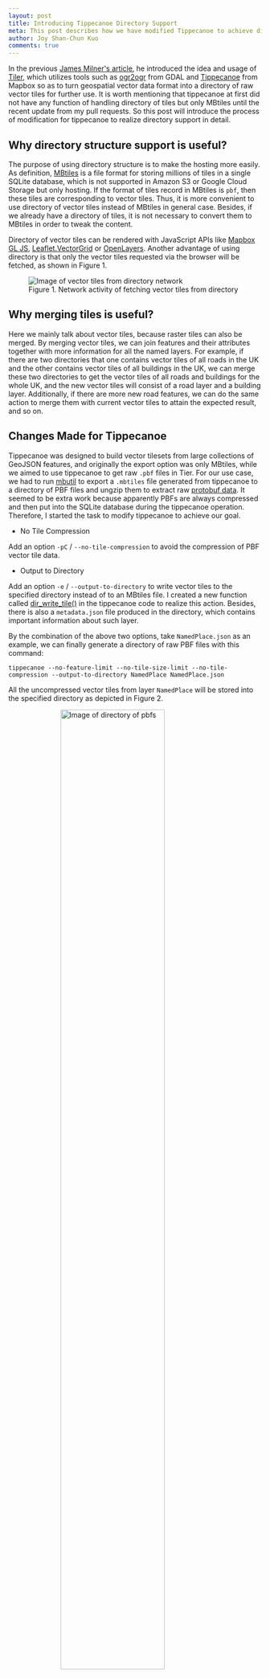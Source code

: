 ```yaml
---
layout: post
title: Introducing Tippecanoe Directory Support
meta: This post describes how we have modified Tippecanoe to achieve directory support so as to utilize such function in Tiler and also other uses.
author: Joy Shan-Chun Kuo
comments: true
---
```


In the previous [James Milner's article](/2017/05/14/tiler/), he introduced the idea and usage of [Tiler](https://github.com/geovation/tiler), which utilizes tools such as [ogr2ogr](http://www.gdal.org/ogr2ogr.html) from GDAL and [Tippecanoe](https://github.com/mapbox/tippecanoe) from Mapbox so as to turn geospatial vector data format into a directory of raw vector tiles for further use. It is worth mentioning that tippecanoe at first did not have any function of handling directory of tiles but only MBtiles until the recent update from my pull requests. So this post will introduce the process of modification for tippecanoe to realize directory support in detail.

## Why directory structure support is useful?

The purpose of using directory structure is to make the hosting more easily. As definition, [MBtiles](https://www.mapbox.com/help/an-open-platform/#mbtiles) is a file format for storing millions of tiles in a single SQLite database, which is not supported in Amazon S3 or Google Cloud Storage but only hosting. If the format of tiles record in MBtiles is `pbf`, then these tiles are corresponding to vector tiles. Thus, it is more convenient to use directory of vector tiles instead of MBtiles in general case. Besides, if we already have a directory of tiles, it is not necessary to convert them to MBtiles in order to tweak the content.

Directory of vector tiles can be rendered with JavaScript APIs like [Mapbox GL JS](https://www.mapbox.com/mapbox-gl-js/api/), [Leaflet.VectorGrid](https://leaflet.github.io/Leaflet.VectorGrid/vectorgrid-api-docs.html) or [OpenLayers](https://openlayers.org/en/latest/examples/osm-vector-tiles.html). Another advantage of using directory is that only the vector tiles requested via the browser will be fetched, as shown in Figure 1.

<figure>
<img src="/assets/vector-tiles-from-directory-network.png" alt="Image of vector tiles from directory network">
    <figcaption>Figure 1. Network activity of fetching vector tiles from directory</figcaption>
</figure>

## Why merging tiles is useful?

Here we mainly talk about vector tiles, because raster tiles can also be merged. By merging vector tiles, we can join features and their attributes together with more information for all the named layers. For example, if there are two directories that one contains vector tiles of all roads in the UK and the other contains vector tiles of all buildings in the UK, we can merge these two directories to get the vector tiles of all roads and buildings for the whole UK, and the new vector tiles will consist of a road layer and a building layer. Additionally, if there are more new road features, we can do the same action to merge them with current vector tiles to attain the expected result, and so on.

## Changes Made for Tippecanoe

Tippecanoe was designed to build vector tilesets from large collections of GeoJSON features, and originally the export option was only MBtiles, while we aimed to use tippecanoe to get raw `.pbf` files in Tier. For our use case, we had to run [mbutil](https://github.com/mapbox/mbutil) to export a `.mbtiles` file generated from tippecanoe to a directory of PBF files and ungzip them to extract raw [protobuf data](https://developers.google.com/protocol-buffers/docs/overview). It seemed to be extra work because apparently PBFs are always compressed and then put into the SQLite database during the tippecanoe operation. Therefore, I started the task to modify tippecanoe to achieve our goal.

* No Tile Compression

Add an option `-pC` / `--no-tile-compression` to avoid the compression of PBF vector tile data.

* Output to Directory

Add an option `-e` / `--output-to-directory` to write vector tiles to the specified directory instead of to an MBtiles file. I created a new function called [dir_write_tile()](https://github.com/mapbox/tippecanoe/blob/master/dirtiles.cpp#L17) in the tippecanoe code to realize this action. Besides, there is also a `metadata.json` file produced in the directory, which contains important information about such layer.

By the combination of the above two options, take `NamedPlace.json` as an example, we can finally generate a directory of raw PBF files with this command:

```
tippecanoe --no-feature-limit --no-tile-size-limit --no-tile-compression --output-to-directory NamedPlace NamedPlace.json
```

All the uncompressed vector tiles from layer `NamedPlace` will be stored into the specified directory as depicted in Figure 2.

<figure>
<img src="/assets/directory-of-pbfs.png" alt="Image of directory of pbfs" style="width:70%; display:block; margin:auto;">
    <figcaption>Figure 2. Directory of raw PBF vector tiles from layer NamedPlace</figcaption>
</figure>

* Input / Output Directories for Tile-join

After successfully implementing the function of no tile compression and output to directory, we moved onto the next task in Tiler, which was to merge two directories of vector tiles with overlap. At the same time, we found that there is a tool in tippecanoe called tile-join, and it is able to combine contents from multiple source MBtiles files to a new MBtiles output. Here again we encountered the similar issue as the previous one but way more complicated, so the new goal was to modify tippecanoe's tile-join to merge multiple source directories of vector tiles and export to a new directory of raw PBF files rather than an MBtiles file.

The main problem for input from directory is to make sure the order of vector tiles is identical with MBtiles. Let's first take a look at Figure 3, it shows the vector tiles in `NamedPlace.mbtiles` by using [tippecanoe-enumerate](https://github.com/mapbox/tippecanoe#tippecanoe-enumerate). Each line of the output lists the name of MBtiles and the zoom, x, and y coordinates of vector tile corresponding to the order while selecting it from SQLite database.

<figure>
<img src="/assets/tippecanoe-enumerate.png" alt="Image of tippecanoe-enumerate" style="width:60%; display:block; margin:auto;">
    <figcaption>Figure 3. Partial screenshot of vector tiles record in NamedPlace.mbtiles</figcaption>
</figure>

It is noticeable that the y index of tiles in Fig. 3 is in descending order under the same zoom and x coordinate, so this is a significant part to attain during implementation of directory traversing. To gurantee the process without conflict, I then utilized a C library function [scandir()](http://man7.org/linux/man-pages/man3/scandir.3.html) in the header file `dirent.h` to create an extra function called [read_dir()](https://github.com/mapbox/tippecanoe/blob/master/tile-join.cpp#L344) in the tile-join code to recursively walk through the specified directory and its subdirectories to parse the path of all PBF files in the right order as in MBtiles.

However, another problem emerged during the testing of `read_dir()`. That is, the order of input directory might differ based on the use of operating system. As can be seen in Figure 2, the directory listing is in lexicographic order on my Mac OS X local machine, but in fact what we require is numerical order. As a matter of experience, the fastest solution is to use `versionsort()` function as the forth argument in `scandir()`. Unfortunately, it is only supported in GNU OS, so as an alternative, I used `alphasort()` function and a new integer variable `zoom_range` to handle the input in numerical order.

After solving these two tricky problems, I thought there would be no more obstacle ahead, but then a new issue arose. It seemed to be the culprit that the `d_type` field in [dirent structure](http://man7.org/linux/man-pages/man3/readdir.3.html) was only fully supported by some file systems such as Btrfs, ext2, ext3, and ext4 but not others, so it might return `DT_UNKNOWN` as undetermined type for a directory rather than `DT_DIR`. As a result, I used [lstat(2)](https://linux.die.net/man/2/lstat) system call in `read_dir()` function to avoid this potential risk.

After all the various adjustment for `read_dir()`, I started to create another new function called [dir_read_tile()](https://github.com/mapbox/tippecanoe/blob/master/dirtiles.cpp#L8) in the tippecanoe code to be able to read PBF data from its given path. On top of that, the `metadata.json` file in input directory has to be analysed and regenerated a new one later in the decoding stage of tile-join. At this moment, the tile-join input directory function was achieved. With the help of pointers, multiple input directories could also be accomplished. Straight afterwards, I exploited the no tile compression and output to directory function that I did earlier to enrich the options for tile-join.

Eventually, tile-join is now allowed to use a directory of tiles as source, and can output a directory of `.pbf` files instead of a `.mbtiles` file. Multiple source MBtiles files and directories of tiles are feasible as well. In addition, there is also a new option `-pC` for no tile compression which is the same as in tippecanoe. For instance, we can merge two directories of tiles `Road` and `NamedPlace`, and generate a directory of raw PBF files with this command:

```
tile-join -pk -pC -e Road_NamedPlace_Merged Road NamedPlace
```
Any combination of input MBtiles and directory is provided, and CSV file can also be used as the source for new attributes to join to the features. If we require an MBtiles output by merging `Road.mbtiles` and a directory of tiles `NamedPlace`, it is achievable with this command:

```
tile-join -pk -f -o merged.mbtiles Road.mbtiles NamedPlace
```

In order to test whether the new version of tile-join is correct, we can use [tippecanoe-decode](https://github.com/mapbox/tippecanoe#tippecanoe-decode) to convert the vector MBtiles output to GeoJSON for comparison with this command:

```
tippecanoe-decode merged.mbtiles > merged.mbtiles.json.check
```

The first twenty lines of `merged.mbtiles.json.check` are shown below:

```
{ "type": "FeatureCollection", "properties": {
"bounds": "-0.615234,50.331436,1.494141,51.699800",
"center": "0.384521,51.351200,14",
"description": "NamedPlace",
"format": "pbf",
"json": "{\"vector_layers\": [ { \"id\": \"NamedPlace\", \"description\": \"\", \"minzoom\": 0, \"maxzoom\": 14, \"fields\": {\"CLASSIFICA\": \"String\", \"DISTNAME\": \"String\", \"FEATCODE\": \"Number\", \"FONTHEIGHT\": \"String\", \"HTMLNAME\": \"String\", \"ID\": \"String\", \"ORIENTATIO\": \"Number\"} }, { \"id\": \"Road\", \"description\": \"\", \"minzoom\": 0, \"maxzoom\": 14, \"fields\": {\"CLASSIFICA\": \"String\", \"DISTNAME\": \"String\", \"DRAWLEVEL\": \"String\", \"FEATCODE\": \"Number\", \"ID\": \"String\", \"OVERRIDE\": \"String\", \"ROADNUMBER\": \"String\"} } ] }",
"maxzoom": "14",
"minzoom": "0",
"name": "Road.mbtiles + NamedPlace",
"type": "overlay",
"version": "2"
}, "features": [
{ "type": "FeatureCollection", "properties": { "zoom": 0, "x": 0, "y": 0 }, "features": [
{ "type": "FeatureCollection", "properties": { "layer": "Road", "version": 2, "extent": 4096 }, "features": [
{ "type": "Feature", "properties": { "ID": "609031FB-A9DC-4D14-9FE0-688B97D2A52A", "DISTNAME": "Stony Lane", "CLASSIFICA": "Minor Road", "DRAWLEVEL": "0", "OVERRIDE": "F", "FEATCODE": 15750 }, "geometry": { "type": "LineString", "coordinates": [ [ -0.615234, 51.727028 ], [ -0.615234, 51.672555 ] ] } }
,
{ "type": "Feature", "properties": { "ID": "8D4D0186-E7EA-42AB-AC1E-069AC96E8452", "CLASSIFICA": "Restricted Local Access Road", "DRAWLEVEL": "0", "OVERRIDE": "F", "FEATCODE": 15762 }, "geometry": { "type": "LineString", "coordinates": [ [ -0.615234, 51.672555 ], [ -0.615234, 51.727028 ] ] } }
,
{ "type": "Feature", "properties": { "ID": "129ACDEF-E257-473C-A126-2A3DC6468038", "CLASSIFICA": "Minor Road", "DRAWLEVEL": "0", "OVERRIDE": "F", "FEATCODE": 15750 }, "geometry": { "type": "LineString", "coordinates": [ [ -0.615234, 51.672555 ], [ -0.615234, 51.727028 ] ] } }
,
```

The datasets for testing in this post [contain OS data © Crown copyright and database
right 2017](https://www.ordnancesurvey.co.uk/business-and-government/licensing/using-creating-data-with-os-products/os-opendata.html)

## Conclusion

Tippecanoe directory support has been implemented with success, including the tile-join tool. It is beneficial to adopt directory structure and merging process for handling vector tiles, which can be further used for rendering like in [Tiler](/2017/05/14/tiler/) and [building your own static vector tile pipeline](/2017/05/19/build-your-own-static-vector-tile-pipeline/). It was such an experience to make contribution to Mapbox's Tippecanoe. We hope that this achievement can provide a method for anyone in the need of vector tiles.

Feel free to leave a comment if you have any question.

[Creative Commons Share-a-like](https://creativecommons.org/licenses/by-sa/2.5/) Joy Shan-Chun Kuo &copy; [Geovation](http://geovation.uk/)
